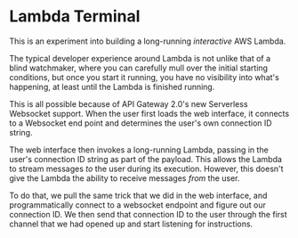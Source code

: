 # Lambda Terminal

This is an experiment into building a long-running _interactive_ AWS Lambda.

The typical developer experience around Lambda is not unlike that of a blind watchmaker, where you
can carefully mull over the initial starting conditions, but once you start it running, you have no
visibility into what's happening, at least until the Lambda is finished running.

This is all possible because of API Gateway 2.0's new Serverless Websocket support. When the user
first loads the web interface, it connects to a Websocket end point and determines the user's own
connection ID string.

The web interface then invokes a long-running Lambda, passing in the user's connection ID string as
part of the payload. This allows the Lambda to stream messages _to_ the user during its execution.
However, this doesn't give the Lambda the ability to receive messages _from_ the user.

To do that, we pull the same trick that we did in the web interface, and programmatically connect to
a websocket endpoint and figure out our connection ID. We then send that connection ID to the user
through the first channel that we had opened up and start listening for instructions.
